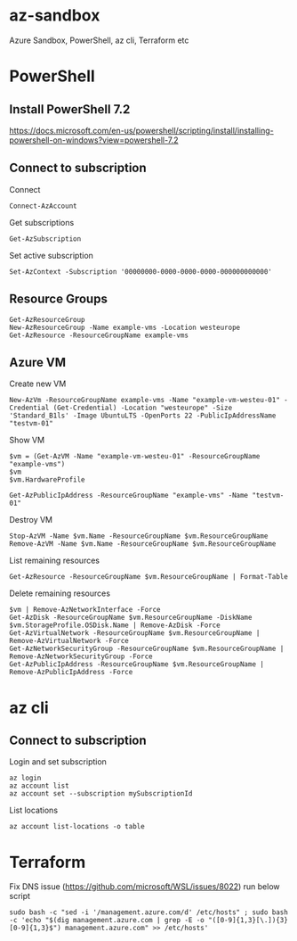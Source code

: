 # az-sandbox
Azure Sandbox, PowerShell, az cli, Terraform etc

# PowerShell
## Install PowerShell 7.2
https://docs.microsoft.com/en-us/powershell/scripting/install/installing-powershell-on-windows?view=powershell-7.2

## Connect to subscription
Connect
```shell
Connect-AzAccount
```

Get subscriptions
```shell
Get-AzSubscription
```

Set active subscription
```shell
Set-AzContext -Subscription '00000000-0000-0000-0000-000000000000'
```

## Resource Groups
```shell
Get-AzResourceGroup
New-AzResourceGroup -Name example-vms -Location westeurope
Get-AzResource -ResourceGroupName example-vms
```

## Azure VM
Create new VM
```shell
New-AzVm -ResourceGroupName example-vms -Name "example-vm-westeu-01" -Credential (Get-Credential) -Location "westeurope" -Size 'Standard_B1ls' -Image UbuntuLTS -OpenPorts 22 -PublicIpAddressName "testvm-01"
```

Show VM
```shell
$vm = (Get-AzVM -Name "example-vm-westeu-01" -ResourceGroupName "example-vms")
$vm
$vm.HardwareProfile

Get-AzPublicIpAddress -ResourceGroupName "example-vms" -Name "testvm-01"
```

Destroy VM
```shell
Stop-AzVM -Name $vm.Name -ResourceGroupName $vm.ResourceGroupName
Remove-AzVM -Name $vm.Name -ResourceGroupName $vm.ResourceGroupName
```

List remaining resources
```shell
Get-AzResource -ResourceGroupName $vm.ResourceGroupName | Format-Table
```

Delete remaining resources
```shell
$vm | Remove-AzNetworkInterface -Force
Get-AzDisk -ResourceGroupName $vm.ResourceGroupName -DiskName $vm.StorageProfile.OSDisk.Name | Remove-AzDisk -Force
Get-AzVirtualNetwork -ResourceGroupName $vm.ResourceGroupName | Remove-AzVirtualNetwork -Force
Get-AzNetworkSecurityGroup -ResourceGroupName $vm.ResourceGroupName | Remove-AzNetworkSecurityGroup -Force
Get-AzPublicIpAddress -ResourceGroupName $vm.ResourceGroupName | Remove-AzPublicIpAddress -Force
```

# az cli
## Connect to subscription
Login and set subscription
```shell
az login
az account list
az account set --subscription mySubscriptionId
```

List locations
```shell
az account list-locations -o table
```

# Terraform
Fix DNS issue (https://github.com/microsoft/WSL/issues/8022) run below script 
```shell
sudo bash -c "sed -i '/management.azure.com/d' /etc/hosts" ; sudo bash -c 'echo "$(dig management.azure.com | grep -E -o "([0-9]{1,3}[\.]){3}[0-9]{1,3}$") management.azure.com" >> /etc/hosts'
```
